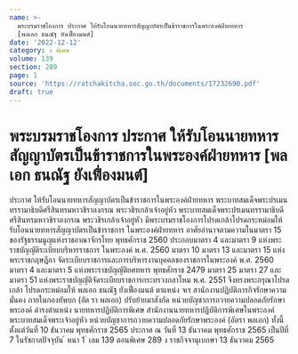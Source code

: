 ```yaml
---
name: >-
  พระบรมราชโองการ ประกาศ ให้รับโอนนายทหารสัญญาบัตรเป็นข้าราชการในพระองค์ฝ่ายทหาร
  [พลเอก ธนณัฐ ยังเฟื่องมนต์]
date: '2022-12-12'
category: ง พิเศษ
volume: 139
section: 289
page: 1
source: 'https://ratchakitcha.soc.go.th/documents/17232690.pdf'
draft: true
---
```


# พระบรมราชโองการ ประกาศ ให้รับโอนนายทหารสัญญาบัตรเป็นข้าราชการในพระองค์ฝ่ายทหาร [พลเอก ธนณัฐ ยังเฟื่องมนต์]

ประกาศ ให้รับโอนนายทหารสัญญาบัตรเป็นข้าราชการในพระองค์ฝ่ายทหาร พระบาทสมเด็จพระปรเมนทรรามาธิบดีศรีสินทรมหาวชิราลงกรณ พระวชิรเกล้าเจ้าอยู่หัว พระบาทสมเด็จพระปรเมนทรรามาธิบดีศรีสินทรมหาวชิราลงกรณ พระวชิรเกล้าเจ้าอยู่หัว มีพระบรมราชโองการโปรดเกล้าโปรดกระหม่อมให้รับโอนนายทหารสัญญาบัตรเป็นข้าราชการ ในพระองค์ฝ่ายทหาร อาศัยอำนาจตามความในมาตรา 15 ของรัฐธรรมนูญแห่งราชอาณาจักรไทย พุทธศักราช 2560 ประกอบมาตรา 4 และมาตรา 9 แห่งพระราชบัญญัติระเบียบบริหารราชการ ในพระองค์ พ.ศ. 2560 มาตรา 10 มาตรา 13 และมาตรา 15 แห่งพระราชกฤษฎีกา จัดระเบียบราชการและการบริหารงานบุคคลของราชการในพระองค์ พ.ศ. 2560 มาตรา 4 และมาตรา 5 แห่งพระราชบัญญัติยศทหาร พุทธศักราช 2479 มาตรา 25 มาตรา 27 และมาตรา 51 แห่งพระราชบัญญัติจัดระเบียบราชการกระทรวงกลาโหม พ.ศ. 2551 จึงทรงพระกรุณาโปรดเกล้า โปรดกระหม่อมให้ พลเอก ธนณัฐ ยังเฟื่องมนต์ ตาแหน่ง จเร สานักงานปฏิบัติภารกิจรักษาความมั่นคง ภายในกองทัพบก (อัต รา พลเอก) ปรับย้ายมาสังกัด หน่วยบัญชาการถวายความปลอดภัยรักษาพระองค์ ดำรงตำแหน่ง นายทหารปฏิบัติการพิเศษ สำนักงานนายทหารปฏิบัติการพิเศษในพระองค์ พระบาทสมเด็จพระเจ้าอยู่หัว หน่วยบัญชาการถวายความปลอดภัยรักษาพระองค์ (อัตรา พลเอก) ทั้งนี้ ตั้งแต่วันที่ 10 ธันวาคม พุทธศักราช 2565 ประกาศ ณ วันที่ 13 ธันวาคม พุทธศักราช 2565 เป็นปีที่ 7 ในรัชกาลปัจจุบัน ้ หนา 1 ่ เลม 139 ตอนพิเศษ 289 ง ราชกิจจานุเบกษา 13 ธันวาคม 2565
